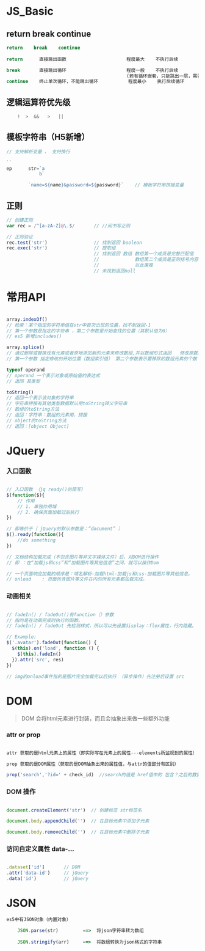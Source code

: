 # JS_Basic



## return    break    continue	

```js
return    break    continue					  
 
return      直接跳出函数       				程度最大    不执行后续

break       直接跳出循环						程度一般    不执行后续
											(若有循环嵌套，只能跳出一层，需要逐层break)      															 
continue    终止单次循环，不能跳出循环   		程度最小    执行后续循环
```



## 逻辑运算符优先级

```js
	!  >  &&   >   ||
```



## 模板字符串（H5新增）

```js
// 支持解析变量 、 支持换行

``		
ep      str=`a
		   	b`

		`name=${name}&password=${password}`    // 模板字符串拼接变量

```



## 正则

```js
// 创建正则
var rec = /^[a-zA-Z]@\.$/		// //间书写正则

// 正则验证
rec.test('str')   				// 找到返回 boolean
rec.exec('str')					// 提取组 
								// 找到返回 数组 数组第一个成员是完整匹配值
								// 			   数组第二个成员是正则括号内容匹配值
								//             以此类推
								// 未找到返回null

```



# 常用API

```js

array.indexOf()
// 检索：某个指定的字符串值在str中首次出现的位置，找不到返回-1
// 第一个参数是指定的字符串 ，第二个参数是开始查找的位置（其默认值为0）
// es5 新增includes()

array.splice()
// 通过删除或替换现有元素或者原地添加新的元素来修改数组,并以数组形式返回   修改原数组
// 第一个参数 指定修改的开始位置（数组索引值） 第二个参数表示要移除的数组元素的个数

typeof operand
// operand 一个表示对象或原始值的表达式
// 返回 其类型 

toString() 
// 返回一个表示该对象的字符串
// 字符串拼接有其他类型数据默认用toString转义字符串
// 数组的toString方法   
// 返回：字符串：数组的元素用，拼接
// object的toString方法
// 返回：[object Object]
```



# JQuery



### 入口函数

```js

// 入口函数 （jq ready()的简写）
$(function($){
	// 作用
	// 1. 单独作用域
	// 2. 确保页面加载过后执行   
})

// 即等价于（ jQuery的默认参数是：“document” ）
$().ready(function(){
	//do something
})

// 文档结构加载完成（不包含图片等非文字媒体文件）后，对DOM进行操作 
// 即 ：在“加载js和css”和“加载图片等其他信息”之间，就可以操作Dom

// 一个页面响应加载的顺序是：域名解析-加载html-加载js和css-加载图片等其他信息。
// onload    : 页面包含图片等文件在内的所有元素都加载完成。

```



### 动画相关

```js

// fadeIn() / fadeOut()有function（）参数
// 指的是在动画完成时执行的函数。
// fadeIn() / fadeOut 先检测样式，所以可以先设置display：flex属性，行内隐藏。 

// Example:
$('.avatar').fadeOut(function() {
  $(this).on('load', function () {
    $(this).fadeIn()
  }).attr('src', res)
})

// img的onload事件指的是图片完全加载完以后执行 （异步操作）先注册后设置 src

```



# DOM



> 
>
> DOM 会将html元素进行封装，而且会抽象出来做一些额外功能
>
> 



### attr   or   prop

```js

attr 获取的是html元素上的属性（即实际写在元素上的属性---elements所监视到的属性）

prop 获取的是DOM属性（获取的是DOM抽象出来的属性值，与attr的值部分有区别）

prop('search','?id=' + check_id)  //search的值是 href值中的 包含？之后的数据

```



### DOM 操作

```js

document.createElement('str')  // 创建标签 str标签名 

document.body.appendChild('')  // 在目标元素中添加子元素

document.body.removeChild('')  // 在目标元素中删除子元素

```



### 访问自定义属性 data-...

```js

.dataset['id']		 // DOM
.attr('data-id')     // jQuery
.data('id')		     // jQuery

```



# JSON

```js
es5中有JSON对象（内置对象）

	JSON.parse(str)    		==>  将json字符串转为数组
		
	JSON.stringify(arr)		==>  将数组转换为json格式的字符串

```




